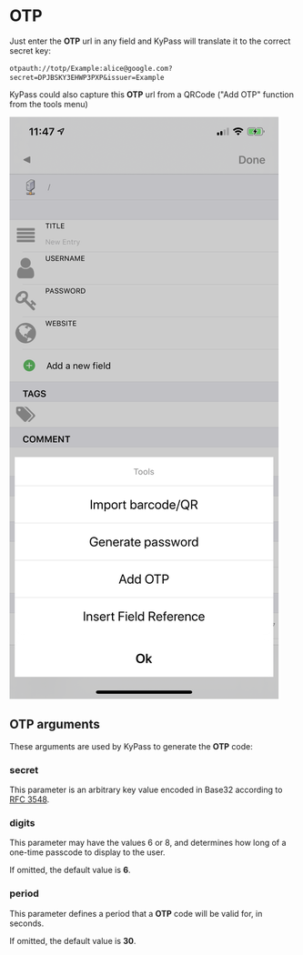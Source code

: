 # OTP

Just enter the **OTP** url in any field and KyPass will translate it to the correct secret key:

```text
otpauth://totp/Example:alice@google.com?secret=DPJBSKY3EHWP3PXP&issuer=Example 
```

KyPass could also capture this **OTP** url from a QRCode \("Add OTP" function from the tools menu\)

![](../../../.gitbook/assets/image.png)



## OTP arguments

These arguments are used by KyPass to generate the **OTP** code:

### secret

This parameter is an arbitrary key value encoded in Base32 according to [RFC 3548](http://tools.ietf.org/html/rfc3548).

### digits

This parameter may have the values 6 or 8, and determines how long of a one-time passcode to display to the user. 

If omitted, the default value is **6**.

### period 

This parameter defines a period that a **OTP** code will be valid for, in seconds. 

If omitted, the default value is **30**.

